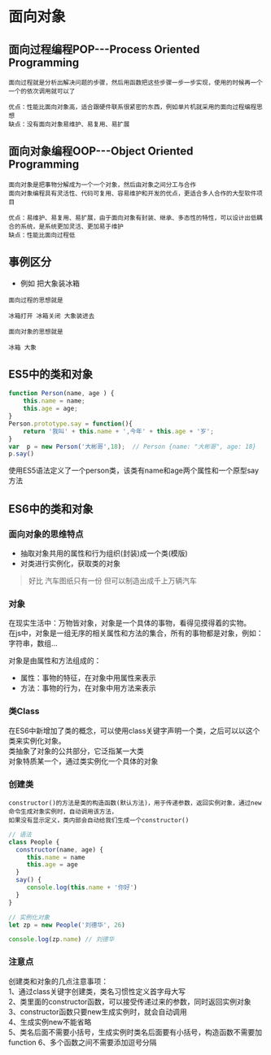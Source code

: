 # 面向对象
## 面向过程编程POP---Process Oriented Programming
```$xslt
面向过程就是分析出解决问题的步骤，然后用函数把这些步骤一步一步实现，使用的时候再一个一个的依次调用就可以了

优点：性能比面向对象高，适合跟硬件联系很紧密的东西，例如单片机就采用的面向过程编程思想
缺点：没有面向对象易维护、易复用、易扩展
```
## 面向对象编程OOP---Object Oriented Programming
```$xslt  
面向对象是把事物分解成为一个一个对象，然后由对象之间分工与合作
面向对象编程具有灵活性、代码可复用、容易维护和开发的优点，更适合多人合作的大型软件项目

优点：易维护、易复用、易扩展，由于面向对象有封装、继承、多态性的特性，可以设计出低耦合的系统，是系统更加灵活、更加易于维护
缺点：性能比面向过程低
```
## 事例区分 
* 例如 把大象装冰箱 
```$xslt
面向过程的思想就是

冰箱打开 冰箱关闭 大象装进去

面向对象的思想就是

冰箱 大象

```
## ES5中的类和对象
```js
function Person(name, age ) {
    this.name = name;
    this.age = age;
}
Person.prototype.say = function(){
    return '我叫' + this.name + ',今年' + this.age + '岁';
}
var  p = new Person('大彬哥',18);  // Person {name: "大彬哥", age: 18}
p.say()  
```
使用ES5语法定义了一个person类，该类有name和age两个属性和一个原型say方法

## ES6中的类和对象
### 面向对象的思维特点
* 抽取对象共用的属性和行为组织(封装)成一个类(模版)
* 对类进行实例化，获取类的对象

>好比 汽车图纸只有一份 但可以制造出成千上万辆汽车

### 对象
在现实生活中：万物皆对象，对象是一个具体的事物，看得见摸得着的实物。<br>
在js中，对象是一组无序的相关属性和方法的集合，所有的事物都是对象，例如：字符串，数组...<br>

对象是由属性和方法组成的：<br>
* 属性：事物的特征，在对象中用属性来表示
* 方法：事物的行为，在对象中用方法来表示

### 类Class
在ES6中新增加了类的概念，可以使用class关键字声明一个类，之后可以以这个类来实例化对象。<br>
类抽象了对象的公共部分，它泛指某一大类<br>
对象特质某一个，通过类实例化一个具体的对象

### 创建类
```$xslt
constructor()的方法是类的构造函数(默认方法)，用于传递参数，返回实例对象，通过new命令生成对象实例时，自动调用该方法，
如果没有显示定义，类内部会自动给我们生成一个constructor()
```
```js
// 语法
class People {
  constructor(name, age) {
     this.name = name
     this.age = age
  }
  say() {
     console.log(this.name + '你好')
  }
}

// 实例化对象
let zp = new People('刘德华', 26)

console.log(zp.name) // 刘德华
```
### 注意点
创建类和对象的几点注意事项：<br>
1、通过class关键字创建类，类名习惯性定义首字母大写<br>
2、类里面的constructor函数，可以接受传递过来的参数，同时返回实例对象<br>
3、constructor函数只要new生成实例时，就会自动调用<br>
4、生成实例new不能省略<br>
5、类名后面不需要小括号，生成实例时类名后面要有小括号，构造函数不需要加function
6、多个函数之间不需要添加逗号分隔



